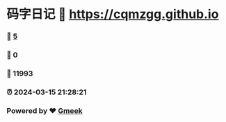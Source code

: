 # 码字日记 :link: https://cqmzgg.github.io 
### :page_facing_up: [5](https://cqmzgg.github.io/tag.html) 
### :speech_balloon: 0 
### :hibiscus: 11993 
### :alarm_clock: 2024-03-15 21:28:21 
### Powered by :heart: [Gmeek](https://github.com/Meekdai/Gmeek)
